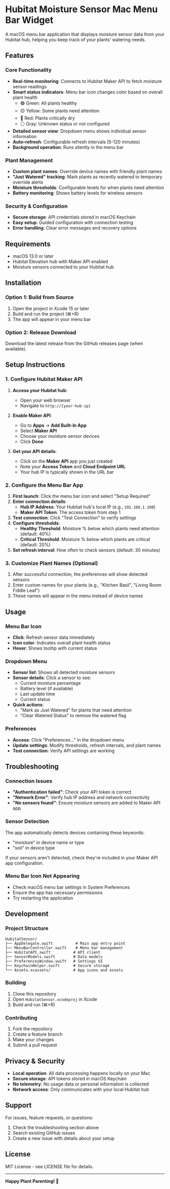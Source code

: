 # Hubitat Moisture Sensor Mac Menu Bar Widget

A macOS menu bar application that displays moisture sensor data from your Hubitat hub, helping you keep track of your plants' watering needs.

## Features

### Core Functionality
- **Real-time monitoring**: Connects to Hubitat Maker API to fetch moisture sensor readings
- **Smart status indicators**: Menu bar icon changes color based on overall plant health
  - 🟢 Green: All plants healthy
  - 🟡 Yellow: Some plants need attention  
  - 🔴 Red: Plants critically dry
  - ⚪ Gray: Unknown status or not configured
- **Detailed sensor view**: Dropdown menu shows individual sensor information
- **Auto-refresh**: Configurable refresh intervals (5-120 minutes)
- **Background operation**: Runs silently in the menu bar

### Plant Management
- **Custom plant names**: Override device names with friendly plant names
- **"Just Watered" tracking**: Mark plants as recently watered to temporary override alerts
- **Moisture thresholds**: Configurable levels for when plants need attention
- **Battery monitoring**: Shows battery levels for wireless sensors

### Security & Configuration
- **Secure storage**: API credentials stored in macOS Keychain
- **Easy setup**: Guided configuration with connection testing
- **Error handling**: Clear error messages and recovery options

## Requirements

- macOS 13.0 or later
- Hubitat Elevation hub with Maker API enabled
- Moisture sensors connected to your Hubitat hub

## Installation

### Option 1: Build from Source
1. Open the project in Xcode 15 or later
2. Build and run the project (⌘+R)
3. The app will appear in your menu bar

### Option 2: Release Download
Download the latest release from the GitHub releases page (when available).

## Setup Instructions

### 1. Configure Hubitat Maker API

1. **Access your Hubitat hub**:
   - Open your web browser
   - Navigate to `http://[your-hub-ip]`

2. **Enable Maker API**:
   - Go to **Apps** → **Add Built-In App**
   - Select **Maker API**
   - Choose your moisture sensor devices
   - Click **Done**

3. **Get your API details**:
   - Click on the **Maker API** app you just created
   - Note your **Access Token** and **Cloud Endpoint URL**
   - Your hub IP is typically shown in the URL bar

### 2. Configure the Menu Bar App

1. **First launch**: Click the menu bar icon and select "Setup Required"
2. **Enter connection details**:
   - **Hub IP Address**: Your Hubitat hub's local IP (e.g., `192.168.1.100`)
   - **Maker API Token**: The access token from step 1
3. **Test connection**: Click "Test Connection" to verify settings
4. **Configure thresholds**:
   - **Healthy Threshold**: Moisture % below which plants need attention (default: 40%)
   - **Critical Threshold**: Moisture % below which plants are critical (default: 20%)
5. **Set refresh interval**: How often to check sensors (default: 30 minutes)

### 3. Customize Plant Names (Optional)

1. After successful connection, the preferences will show detected sensors
2. Enter custom names for your plants (e.g., "Kitchen Basil", "Living Room Fiddle Leaf")
3. These names will appear in the menu instead of device names

## Usage

### Menu Bar Icon
- **Click**: Refresh sensor data immediately
- **Icon color**: Indicates overall plant health status
- **Hover**: Shows tooltip with current status

### Dropdown Menu
- **Sensor list**: Shows all detected moisture sensors
- **Sensor details**: Click a sensor to see:
  - Current moisture percentage
  - Battery level (if available)
  - Last update time
  - Current status
- **Quick actions**: 
  - "Mark as Just Watered" for plants that need attention
  - "Clear Watered Status" to remove the watered flag

### Preferences
- **Access**: Click "Preferences..." in the dropdown menu
- **Update settings**: Modify thresholds, refresh intervals, and plant names
- **Test connection**: Verify API settings are working

## Troubleshooting

### Connection Issues
- **"Authentication failed"**: Check your API token is correct
- **"Network Error"**: Verify hub IP address and network connectivity
- **"No sensors found"**: Ensure moisture sensors are added to Maker API app

### Sensor Detection
The app automatically detects devices containing these keywords:
- "moisture" in device name or type
- "soil" in device type

If your sensors aren't detected, check they're included in your Maker API app configuration.

### Menu Bar Icon Not Appearing
- Check macOS menu bar settings in System Preferences
- Ensure the app has necessary permissions
- Try restarting the application

## Development

### Project Structure
```
HubitatSensor/
├── AppDelegate.swift          # Main app entry point
├── MenuBarController.swift    # Menu bar management
├── HubitatAPI.swift          # API client
├── SensorModels.swift        # Data models
├── PreferencesWindow.swift   # Settings UI
├── KeychainHelper.swift      # Secure storage
└── Assets.xcassets/          # App icons and assets
```

### Building
1. Clone this repository
2. Open `HubitatSensor.xcodeproj` in Xcode
3. Build and run (⌘+R)

### Contributing
1. Fork the repository
2. Create a feature branch
3. Make your changes
4. Submit a pull request

## Privacy & Security

- **Local operation**: All data processing happens locally on your Mac
- **Secure storage**: API tokens stored in macOS Keychain
- **No telemetry**: No usage data or personal information is collected
- **Network access**: Only communicates with your local Hubitat hub

## Support

For issues, feature requests, or questions:
1. Check the troubleshooting section above
2. Search existing GitHub issues
3. Create a new issue with details about your setup

## License

MIT License - see LICENSE file for details.

---

**Happy Plant Parenting! 🌱**